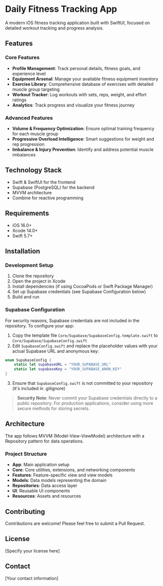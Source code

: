 # Daily Fitness Tracking App

A modern iOS fitness tracking application built with SwiftUI, focused on detailed workout tracking and progress analysis.

## Features

### Core Features
- **Profile Management**: Track personal details, fitness goals, and experience level
- **Equipment Arsenal**: Manage your available fitness equipment inventory
- **Exercise Library**: Comprehensive database of exercises with detailed muscle group targeting
- **Workout Tracker**: Log workouts with sets, reps, weight, and effort ratings
- **Analytics**: Track progress and visualize your fitness journey

### Advanced Features
- **Volume & Frequency Optimization**: Ensure optimal training frequency for each muscle group
- **Progressive Overload Intelligence**: Smart suggestions for weight and rep progression
- **Imbalance & Injury Prevention**: Identify and address potential muscle imbalances

## Technology Stack
- Swift & SwiftUI for the frontend
- Supabase (PostgreSQL) for the backend
- MVVM architecture
- Combine for reactive programming

## Requirements
- iOS 16.0+
- Xcode 14.0+
- Swift 5.7+

## Installation

### Development Setup
1. Clone the repository
2. Open the project in Xcode
3. Install dependencies (if using CocoaPods or Swift Package Manager)
4. Set up Supabase credentials (see Supabase Configuration below)
5. Build and run

### Supabase Configuration
For security reasons, Supabase credentials are not included in the repository. To configure your app:

1. Copy the template file `Core/Supabase/SupabaseConfig.template.swift` to `Core/Supabase/SupabaseConfig.swift`
2. Edit `SupabaseConfig.swift` and replace the placeholder values with your actual Supabase URL and anonymous key:
```swift
enum SupabaseConfig {
    static let supabaseURL = "YOUR_SUPABASE_URL"
    static let supabaseKey = "YOUR_SUPABASE_ANON_KEY"
}
```
3. Ensure that `SupabaseConfig.swift` is not committed to your repository (it's included in .gitignore)

> **Security Note**: Never commit your Supabase credentials directly to a public repository. For production applications, consider using more secure methods for storing secrets.

## Architecture
The app follows MVVM (Model-View-ViewModel) architecture with a Repository pattern for data operations.

### Project Structure
- **App**: Main application setup
- **Core**: Core utilities, extensions, and networking components
- **Features**: Feature-specific view and view models
- **Models**: Data models representing the domain
- **Repositories**: Data access layer
- **UI**: Reusable UI components
- **Resources**: Assets and resources

## Contributing
Contributions are welcome! Please feel free to submit a Pull Request.

## License
[Specify your license here]

## Contact
[Your contact information] 